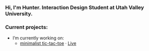 ### Hi, I'm Hunter. Interaction Design Student at Utah Valley University. 

### Current projects:
- I’m currently working on:
  - [minimalist tic-tac-toe](https://github.com/hunterbastian/minimalist-tictactoe) · [Live](https://minimalist-tic-tac-toe.netlify.app)







<!--
**hunterbastian/hunterbastian** is a ✨ _special_ ✨ repository because its `README.md` (this file) appears on your GitHub profile.

Here are some ideas to get you started:

- 🔭 I’m currently working on ...
- 🌱 I’m currently learning design systems.
- 🤔 I’m looking for help with ...
- 💬 Ask me about ...
- 📫 How to reach me: ...
- 😄 Pronouns: ...
- ⚡ Fun fact: ...
-->
